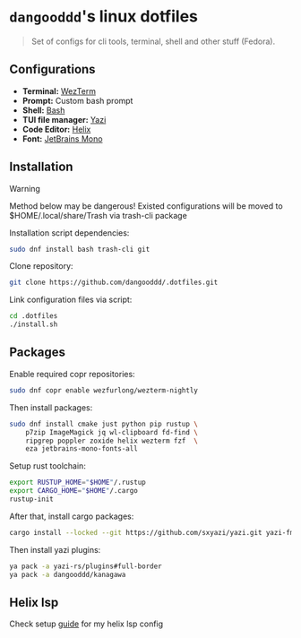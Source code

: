 # `dangooddd`'s linux dotfiles
> Set of configs for cli tools, terminal, shell and other stuff (Fedora).


## Configurations 
* **Terminal:** [WezTerm](https://github.com/wez/wezterm)
* **Prompt:** Custom bash prompt
* **Shell:** [Bash](https://www.gnu.org/software/bash/)
* **TUI file manager:** [Yazi](https://github.com/sxyazi/yazi)
* **Code Editor:** [Helix](https://github.com/helix-editor/helix)
* **Font:** [JetBrains Mono](https://github.com/JetBrains/JetBrainsMono)


## Installation

> [!Warning]
> Method below may be dangerous! 
> Existed configurations will be moved to $HOME/.local/share/Trash
> via trash-cli package

Installation script dependencies:
```sh
sudo dnf install bash trash-cli git
```

Clone repository:
```sh
git clone https://github.com/dangooddd/.dotfiles.git
```

Link configuration files via script:
```sh
cd .dotfiles
./install.sh
```


## Packages

Enable required copr repositories:
```sh 
sudo dnf copr enable wezfurlong/wezterm-nightly
```

Then install packages:
```sh
sudo dnf install cmake just python pip rustup \
    p7zip ImageMagick jq wl-clipboard fd-find \
    ripgrep poppler zoxide helix wezterm fzf  \
    eza jetbrains-mono-fonts-all 
```

Setup rust toolchain:
```sh
export RUSTUP_HOME="$HOME"/.rustup
export CARGO_HOME="$HOME"/.cargo
rustup-init
```

After that, install cargo packages:
```sh
cargo install --locked --git https://github.com/sxyazi/yazi.git yazi-fm yazi-cli
```

Then install yazi plugins:
```sh
ya pack -a yazi-rs/plugins#full-border
ya pack -a dangooddd/kanagawa
```


## Helix lsp
Check setup [guide](LSP.md) for my helix lsp config
